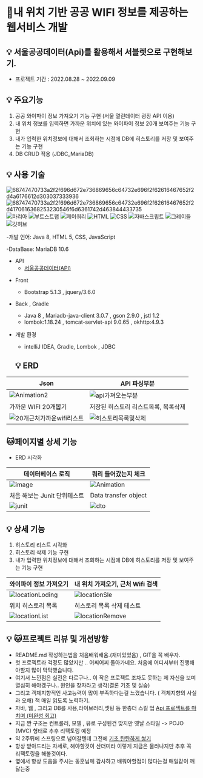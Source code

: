 # 📝내 위치 기반 공공 WIFI 정보를 제공하는 웹서비스 개발


## 💡 서울공공데이터(Api)를 활용해서 서블렛으로 구현해보기.

- 프로젝트 기간 : 2022.08.28 ~ 2022.09.09




## 💡 주요기능
1. 공공 와이파이 정보 가져오기 기능 구현 (서울 열린데이터 광장 API 이용) 
2. 내 위치 정보를 입력하면 가까운 위치에 있는 와이파이 정보 20개 보여주는 기능 구현
3. 내가 입력한 위치정보에 대해서 조회하는 시점에 DB에 히스토리를 저장 및 보여주는 기능 구현
4. DB CRUD 적용 (JDBC_MariaDB) 


## 💡 사용 기술

![68747470733a2f2f696d672e736869656c64732e696f2f62616467652f2d4a6176612d303037333936](https://user-images.githubusercontent.com/43702182/189212938-b87173c1-47ae-411c-916f-5431af631439.svg)
![68747470733a2f2f696d672e736869656c64732e696f2f62616467652f2d4170616368253230546f6d6361742d463844433735](https://user-images.githubusercontent.com/43702182/189212944-9a709fc5-ea05-45be-ae06-3137e0188ed4.svg)
![마리아](https://user-images.githubusercontent.com/43702182/189213021-b3b90493-4446-4c30-bd5e-4196734279f7.svg)
![부트스트랩](https://user-images.githubusercontent.com/43702182/189214946-83b90ebf-8c03-4132-b40a-716e9808fb87.svg)
![제이쿼리](https://user-images.githubusercontent.com/43702182/189214957-054a8515-4eae-4656-9662-54f99f100f30.svg)
![HTML](https://user-images.githubusercontent.com/43702182/189214960-8813240f-49d6-4c76-888e-666d1b8286d2.svg)
![CSS](https://user-images.githubusercontent.com/43702182/189214959-a83e2a19-d446-4116-b982-d2b17f22d806.svg)
![자바스크립트](https://user-images.githubusercontent.com/43702182/189214954-fc2e7e07-a129-4f71-aeb8-4d4bd90a01f7.svg)
![그레이들](https://user-images.githubusercontent.com/43702182/190194765-941ef188-383c-441c-bad9-716d63f64f9a.svg)
![깃허브](https://user-images.githubusercontent.com/43702182/189214961-5ae8258f-5df1-45b5-9eee-b9eaee2f034f.svg)

-개발 언어: Java 8, HTML 5, CSS, JavaScript

-DataBase: MariaDB 10.6


- API
    - [서울공공데이터(API)](https://data.seoul.go.kr/dataList/OA-20883/S/1/datasetView.do)

* Front
  * Bootstrap 5.1.3 , jquery/3.6.0 
  



    
* Back , Gradle
  * Java 8 , Mariadb-java-client 3.0.7 , gson 2.9.0 , jstl 1.2  
  * lombok:1.18.24 , tomcat-servlet-api 9.0.65 , okhttp:4.9.3


- 개발 환경 
   - intelliJ IDEA, Gradle, Lombok , JDBC
   
   
   
   
   ## 💡 ERD

|Json|API 파싱부분|
|------|---|
|![Animation2](https://user-images.githubusercontent.com/43702182/189230408-787f3e2b-ca58-47e0-b53d-e687ec380953.gif)|![api가져오는부분](https://user-images.githubusercontent.com/43702182/189246046-1b814a93-d917-4c2b-9c5f-25fca701b344.PNG)|
|가까운 WIFI 20개뽑기 |저장된 히스토리 리스트목록, 목록삭제 |
|![20개근처가까운wifi리스트](https://user-images.githubusercontent.com/43702182/189246052-f74572d3-112c-48ad-8567-aaf272ee9b04.PNG)|![히스토리목록및삭제](https://user-images.githubusercontent.com/43702182/189246051-1ecaf92b-a15e-4d34-b3ea-639bf7125cde.PNG)|


   

## 🐱페이지별 상세 기능
- ERD 시각화

|데이터베이스 로직|쿼리 들어갔는지 체크|
|------|---|
|  ![image](https://user-images.githubusercontent.com/43702182/189228323-96e2c06e-3be5-473f-8e30-d5fc0f0e9b04.png)|![Animation](https://user-images.githubusercontent.com/43702182/189230009-a18cf920-74f0-4b33-9aa6-825a3eb0324d.gif)|
|처음 해보는 Junit 단위테스트|Data transfer object |
|![junit](https://user-images.githubusercontent.com/43702182/189232081-c097b1af-253f-4a1d-b9d5-990a52dcac93.gif)|![dto](https://user-images.githubusercontent.com/43702182/189232092-3d30da0e-32c1-49cd-a1c8-03cc55a01ab5.gif)|









## 💡 상세 기능 
1. 히스토리 리스트 시각화
2. 히스토리 삭제 기능 구현
3. 내가 입력한 위치정보에 대해서 조회하는 시점에 DB에 히스토리를 저장 및 보여주는 기능 구현

| 와이파이 정보 가져오기|내 위치 가져오기, 근처 Wifi 검색|
|------|---|
|![locationLoding](https://user-images.githubusercontent.com/43702182/189233709-2997fd0d-ceb8-4fc8-a38f-91e96dc6968e.gif)|![locationSle](https://user-images.githubusercontent.com/43702182/189233715-b458caca-760d-4e7d-b549-4ab1fcbb7312.gif)|
|위치 히스토리 목록| 히스토리 목록 삭제 테스트 |
|![locationList](https://user-images.githubusercontent.com/43702182/189233703-b3c707bc-f53b-4daf-a911-7da7281d5e44.gif)|![locationRemove](https://user-images.githubusercontent.com/43702182/189233712-05b2e8fa-e8a0-46c9-a2c1-8c0928b5040f.gif)|


## 💡 🐱프로젝트 리뷰 및 개선방향 


-   README.md 작성하는법을 처음배워배움.(재미있었음) , GIT을 꼭 배우자.
-   첫 프로젝트라 걱정도 많았지만 .. 어찌어찌 돌아가네요. 처음에  어디서부터 진행해야할지 많이 막막했습니다.
-  여기서 느낀점은 실전은 다르구나.. 이 작은 프로젝트 조차도 못하는 제 자신을 보며 열심히 해야겠구나.. 원인을 찾자라고 생각(결론 기초 및 실습)
-  그리고 객체지향적인 사고능력이 많이 부족하다는걸 느꼈습니다. ( 객체지향의 사실과 오해) 책 매일 읽도록 노력하기. 
-  자바, 웹 , 그리고 DB를 사용,라이브러리,셋팅 등  한층더 스킬 업  [Api 프로젝트를 마치며 (미완성 회고)](https://nabi1993.tistory.com/88)  
-  지금 짠 구조는  컨트롤러, 모델 , 뷰로 구성된건 맞지만 옛날 스타일 -> POJO (MVC) 형태로 추후 리팩토링 예정 
-  약 2주뒤에 스프링으로 넘어갈텐데 그전에 [기초 탄탄하게 쌓기](https://nabi1993.tistory.com/89)
-  항상 받아드리는 자세로, 해야할것이 산더미라 이렇게 지금은 물러나지만 추후 꼭 리팩토링을 해볼것이다.
-   옆에서 항상 도움을 주시는 동훈님께 감사하고 배워야할점이 많다는걸 매일같이  깨닳는중 



